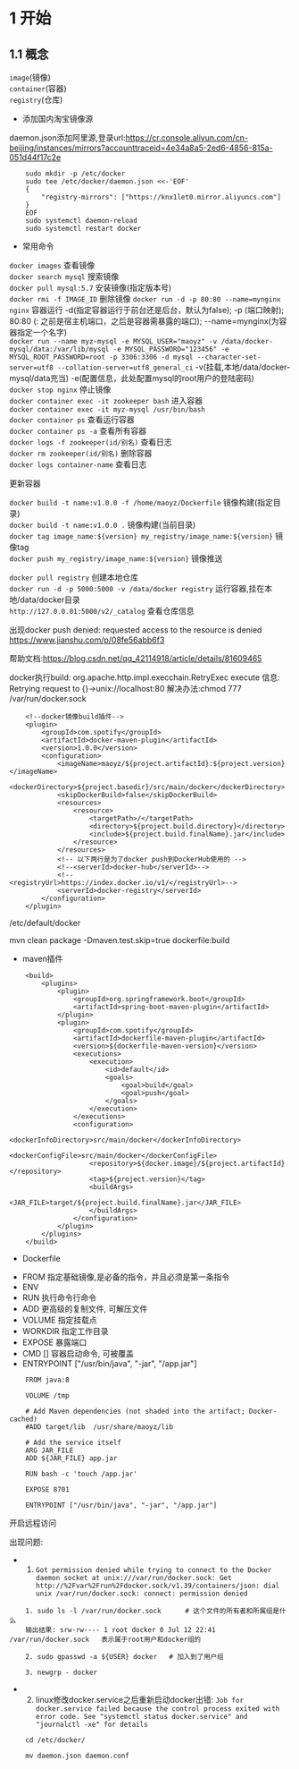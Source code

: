 # 1 开始

## 1.1 概念

`image`(镜像)  
`container`(容器)  
`registry`(仓库)  

+ 添加国内淘宝镜像源

daemon.json添加阿里源,登录url:https://cr.console.aliyun.com/cn-beijing/instances/mirrors?accounttraceid=4e34a8a5-2ed6-4856-815a-051d44f17c2e
```
    sudo mkdir -p /etc/docker
    sudo tee /etc/docker/daemon.json <<-'EOF'
    {
        "registry-mirrors": ["https://knx1let0.mirror.aliyuncs.com"]
    }
    EOF
    sudo systemctl daemon-reload
    sudo systemctl restart docker
```

+ 常用命令

`docker images`                        查看镜像  
`docker search mysql`                  搜索镜像  
`docker pull mysql:5.7`                安装镜像(指定版本号)  
`docker rmi -f IMAGE_ID`               删除镜像
`docker run -d -p 80:80 --name=mynginx nginx`     容器运行   -d(指定容器运行于前台还是后台，默认为false);  -p (端口映射);  80:80 (: 之前是宿主机端口，之后是容器需暴露的端口);   --name=mynginx(为容器指定一个名字)  
`docker run --name myz-mysql -e MYSQL_USER="maoyz" -v /data/docker-mysql/data:/var/lib/mysql -e MYSQL_PASSWORD="123456" -e MYSQL_ROOT_PASSWORD=root -p 3306:3306 -d mysql --character-set-server=utf8 --collation-server=utf8_general_ci`   -v(挂载,本地/data/docker-mysql/data充当)  -e(配置信息，此处配置mysql的root用户的登陆密码)  
`docker stop nginx`                    停止镜像  
`docker container exec -it zookeeper bash`       进入容器  
`docker container exec -it myz-mysql /usr/bin/bash`  
`docker container ps`                            查看运行容器  
`docker container ps -a`                         查看所有容器  
`docker logs -f zookeeper(id/别名)`     查看日志  
`docker rm zookeeper(id/别名)`          删除容器  
`docker logs container-name`  查看日志  

更新容器  

`docker build -t name:v1.0.0 -f /home/maoyz/Dockerfile`                 镜像构建(指定目录)  
`docker build -t name:v1.0.0 .`                                         镜像构建(当前目录)  
`docker tag image_name:${version} my_registry/image_name:${version}`    镜像tag  
`docker push my_registry/image_name:${version}`                         镜像推送  

`docker pull registry`                                 创建本地仓库  
`docker run -d -p 5000:5000 -v /data/docker registry`  运行容器,挂在本地/data/docker目录  
`http://127.0.0.01:5000/v2/_catalog`                   查看仓库信息  


出现docker push denied: requested access to the resource is denied
    https://www.jianshu.com/p/08fe56abb6f3

帮助文档:https://blog.csdn.net/qq_42114918/article/details/81609465

docker执行build:  org.apache.http.impl.execchain.RetryExec execute 信息: Retrying request to {}->unix://localhost:80
解决办法:chmod 777 /var/run/docker.sock

```
    <!--docker镜像build插件-->
    <plugin>
        <groupId>com.spotify</groupId>
        <artifactId>docker-maven-plugin</artifactId>
        <version>1.0.0</version>
        <configuration>
            <imageName>maoyz/${project.artifactId}:${project.version}</imageName>
            <dockerDirectory>${project.basedir}/src/main/docker</dockerDirectory>
            <skipDockerBuild>false</skipDockerBuild>
            <resources>
                <resource>
                    <targetPath>/</targetPath>
                    <directory>${project.build.directory}</directory>
                    <include>${project.build.finalName}.jar</include>
                </resource>
            </resources>
            <!-- 以下两行是为了docker push到DockerHub使用的 -->
            <!--<serverId>docker-hub</serverId>-->
            <!--<registryUrl>https://index.docker.io/v1/</registryUrl>-->
            <serverId>docker-registry</serverId>
        </configuration>
    </plugin>

```


/etc/default/docker

mvn clean package -Dmaven.test.skip=true dockerfile:build

+ maven插件

```
    <build>
        <plugins>
            <plugin>
                <groupId>org.springframework.boot</groupId>
                <artifactId>spring-boot-maven-plugin</artifactId>
            </plugin>
            <plugin>
                <groupId>com.spotify</groupId>
                <artifactId>dockerfile-maven-plugin</artifactId>
                <version>${dockerfile-maven-version}</version>
                <executions>
                    <execution>
                        <id>default</id>
                        <goals>
                            <goal>build</goal>
                            <goal>push</goal>
                        </goals>
                    </execution>
                </executions>
                <configuration>
                    <dockerInfoDirectory>src/main/docker</dockerInfoDirectory>
                    <dockerConfigFile>src/main/docker</dockerConfigFile>
                    <repository>${docker.image}/${project.artifactId}</repository>
                    <tag>${project.version}</tag>
                    <buildArgs>
                        <JAR_FILE>target/${project.build.finalName}.jar</JAR_FILE>
                    </buildArgs>
                </configuration>
            </plugin>
        </plugins>
    </build>
```

+ Dockerfile

- FROM    指定基础镜像,是必备的指令，并且必须是第一条指令  
- ENV  
- RUN     执行命令行命令  
- ADD     更高级的复制文件, 可解压文件  
- VOLUME  指定挂载点  
- WORKDIR 指定工作目录  
- EXPOSE  暴露端口  
- CMD []    容器启动命令, 可被覆盖
- ENTRYPOINT ["/usr/bin/java", "-jar", "/app.jar"]

```
    FROM java:8
    
    VOLUME /tmp
    
    # Add Maven dependencies (not shaded into the artifact; Docker-cached)
    #ADD target/lib  /usr/share/maoyz/lib
    
    # Add the service itself
    ARG JAR_FILE
    ADD ${JAR_FILE} app.jar
    
    RUN bash -c 'touch /app.jar'
    
    EXPOSE 8701
    
    ENTRYPOINT ["/usr/bin/java", "-jar", "/app.jar"]
```

开启远程访问




出现问题:  

+ 1. `Got permission denied while trying to connect to the Docker daemon socket at unix:///var/run/docker.sock: Get http://%2Fvar%2Frun%2Fdocker.sock/v1.39/containers/json: dial unix /var/run/docker.sock: connect: permission denied`

```
    1. sudo ls -l /var/run/docker.sock      # 这个文件的所有者和所属组是什么
    输出结果: srw-rw---- 1 root docker 0 Jul 12 22:41 /var/run/docker.sock   表示属于root用户和docker组的

    2. sudo gpasswd -a ${USER} docker   # 加入到了用户组

    3. newgrp - docker
```

+ 2. linux修改docker.service之后重新启动docker出错: `Job for docker.service failed because the control process exited with error code. See "systemctl status docker.service" and "journalctl -xe" for details`

```
    cd /etc/docker/
    
    mv daemon.json daemon.conf
```
